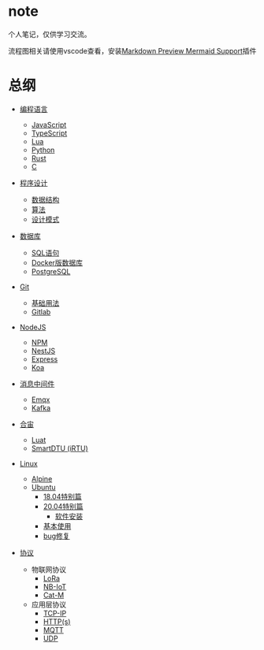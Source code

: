 # note
个人笔记，仅供学习交流。

流程图相关请使用vscode查看，安装[Markdown Preview Mermaid Support](https://github.com/mjbvz/vscode-markdown-mermaid)插件

# 总纲
- [编程语言](编程语言/README.md)
    - [JavaScript](编程语言/JavaScript/README.md)
    - [TypeScript](编程语言/TypeScript/README.md)
    - [Lua](编程语言/Lua/README.md)
    - [Python](编程语言/Python/README.md)
    - [Rust](编程语言/Rust/README.md)
    - [C](编程语言/C/README.md)

- [程序设计](程序设计/README.md)
    - [数据结构](程序设计/数据结构/README.md)
    - [算法](程序设计/算法/README.md)
    - [设计模式](程序设计/设计模式/README.md)

- [数据库](数据库/README.md)
    - [SQL语句](数据库/SQL/README.md)
    - [Docker版数据库](数据库/Docker/README.md)
    - [PostgreSQL](数据库/PostgreSQL/README.md)

- [Git](Git/README.md)
    - [基础用法](Git/基本使用/README.md) 
    - [Gitlab](Git/Gitlab/README.md)

- [NodeJS](NodeJS/README.md)
    - [NPM](NodeJS/NPM/README.md)
    - [NestJS](NodeJS/NestJS/README.md)
    - [Express](NodeJS/Express/README.md)
    - [Koa](NodeJS/Koa/README.md)

- [消息中间件](消息中间件/README.md)
    - [Emqx](消息中间件/Emqx/README.md)
    - [Kafka](消息中间件/Kafka/README.md)

- [合宙](合宙/README.md)
    - [Luat](合宙/Luat/README.md)
    - [SmartDTU (iRTU)](合宙/SmartDTU/README.md)

- [Linux](Linux/README.md)
    - [Alpine](Linux/Alpine/README.md)
    - [Ubuntu](Linux/Ubuntu/README.md)
        - [18.04特别篇](Linux/Ubuntu/18.04/README.md)
        - [20.04特别篇](Linux/Ubuntu/20.04/README.md)
            - [软件安装](Linux/Ubuntu/20.04/软件安装/README.md)
        - [基本使用](Linux/Ubuntu/基本使用/README.md)
        - [bug修复](Linux/Ubuntu/bug修复/README.md)


- [协议](协议/README.md)
    - 物联网协议
        - [LoRa](协议/LoRa/README.md)
        - [NB-IoT](协议/NB-IoT/README.md)
        - [Cat-M](协议/Cat-M/README.md)
    - 应用层协议
        - [TCP-IP](协议/TCP-IP/README.md)
        - [HTTP(s)](协议/HTTP(s)/README.md)
        - [MQTT](协议/MQTT/README.md)
        - [UDP](协议/UDP/README.md)